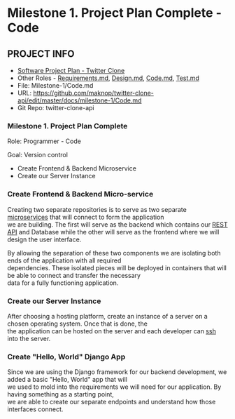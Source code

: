 # Milestone 1. Project Plan Complete - Code

## PROJECT INFO
- [Software Project Plan - Twitter Clone](https://github.com/maknop/twitter-clone-api)
- Other Roles - [Requirements.md](https://github.com/maknop/twitter-clone-api/blob/master/docs/milestone-1/Requirements.md), 
                [Design.md](https://github.com/maknop/twitter-clone-api/blob/master/docs/milestone-1/Design.md), 
                [Code.md](https://github.com/maknop/twitter-clone-api/blob/master/docs/milestone-1/Code.md), 
                [Test.md](https://github.com/maknop/twitter-clone-api/blob/master/docs/milestone-1/Test.md)
- File: Milestone-1/Code.md
- URL: https://github.com/maknop/twitter-clone-api/edit/master/docs/milestone-1/Code.md
- Git Repo: twitter-clone-api

### Milestone 1. Project Plan Complete
Role: Programmer - Code  

Goal: Version control
- Create Frontend & Backend Microservice
- Create our Server Instance

### Create Frontend & Backend Micro-service
Creating two separate repositories is to serve as two separate [microservices](https://en.wikipedia.org/wiki/Microservices) that will connect to form the application  
we are building. The first will serve as the backend which contains our [REST API](https://en.wikipedia.org/wiki/Representational_state_transfer) and Database while the other will serve 
as the frontend where we will design the user interface.

By allowing the separation of these two components we are isolating both ends of the application with all required  
dependencies. These isolated pieces will be deployed in containers that will be able to connect and transfer the necessary  
data for a fully functioning application. 

### Create our Server Instance
After choosing a hosting platform, create an instance of a server on a chosen operating system. Once that is done, the  
the application can be hosted on the server and each developer can [ssh](https://en.wikipedia.org/wiki/Secure_Shell) into the server.  

### Create "Hello, World" Django App
Since we are using the Django framework for our backend development, we added a basic "Hello, World" app that will  
we used to mold into the requirements we will need for our application. By having something as a starting point,  
we are able to create our separate endpoints and understand how those interfaces connect.

